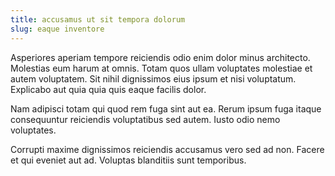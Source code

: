 ```yaml
---
title: accusamus ut sit tempora dolorum
slug: eaque inventore
---
```


Asperiores aperiam tempore reiciendis odio enim dolor minus architecto. Molestias eum harum at omnis. Totam quos ullam voluptates molestiae et autem voluptatem. Sit nihil dignissimos eius ipsum et nisi voluptatum. Explicabo aut quia quia quis eaque facilis dolor.

Nam adipisci totam qui quod rem fuga sint aut ea. Rerum ipsum fuga itaque consequuntur reiciendis voluptatibus sed autem. Iusto odio nemo voluptates.

Corrupti maxime dignissimos reiciendis accusamus vero sed ad non. Facere et qui eveniet aut ad. Voluptas blanditiis sunt temporibus.
